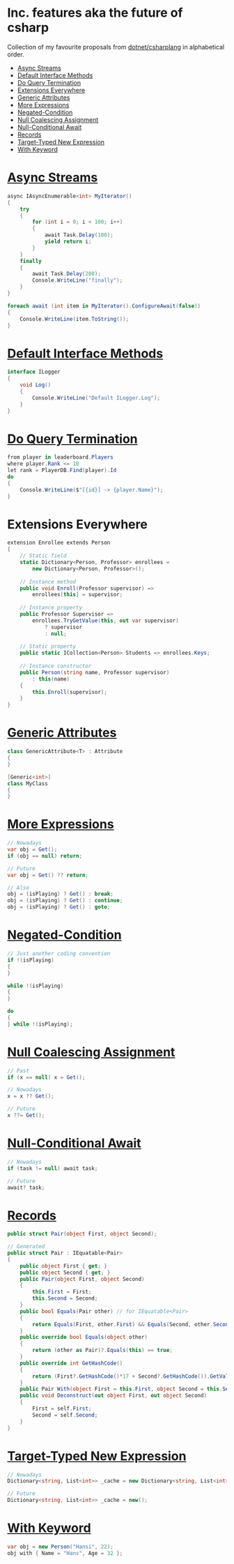 # Inc. features aka the future of csharp
Collection of my favourite proposals from [dotnet/csharplang](https://github.com/dotnet/csharplang) in alphabetical order.

- [Async Streams](#async-streams)
- [Default Interface Methods](#default-interface-methods)
- [Do Query Termination](#do-query-termination)
- [Extensions Everywhere](#extensions-everywhere)
- [Generic Attributes](#generic-attributes)
- [More Expressions](#more-expressions)
- [Negated-Condition](#negated-condition)
- [Null Coalescing Assignment](#null-coalescing-assignment)
- [Null-Conditional Await](#null-conditional-await)
- [Records](#records)
- [Target-Typed New Expression](#targeted-type-new-expression)
- [With Keyword](#with-keyword)

# [Async Streams](https://github.com/dotnet/csharplang/blob/master/proposals/async-streams.md#async-streams)
```cs
async IAsyncEnumerable<int> MyIterator()
{
    try
    {
        for (int i = 0; i < 100; i++)
        {
            await Task.Delay(100);
            yield return i;
        }
    }
    finally
    {
        await Task.Delay(200);
        Console.WriteLine("finally");
    }
}

foreach await (int item in MyIterator().ConfigureAwait(false))
{
    Console.WriteLine(item.ToString());
}
```

# [Default Interface Methods](https://github.com/dotnet/csharplang/blob/master/proposals/default-interface-methods.md#default-interface-methods)
```cs
interface ILogger
{
    void Log()
    {
        Console.WriteLine("Default ILogger.Log");
    }
}
```

# [Do Query Termination](https://github.com/dotnet/csharplang/issues/101)
```cs
from player in leaderboard.Players
where player.Rank <= 10
let rank = PlayerDB.Find(player).Id
do
{
    Console.WriteLine($"[{id}] -> {player.Name}");
}
```

# Extensions Everywhere
```cs
extension Enrollee extends Person
{
    // Static field
    static Dictionary<Person, Professor> enrollees =
        new Dictionary<Person, Professor>();
 
    // Instance method
    public void Enroll(Professor supervisor) =>
        enrollees[this] = supervisor;
 
    // Instance property
    public Professor Supervisor =>
        enrollees.TryGetValue(this, out var supervisor)
            ? supervisor
            : null;
 
    // Static property
    public static ICollection<Person> Students => enrollees.Keys;
 
    // Instance constructor
    public Person(string name, Professor supervisor)
        : this(name)
    {
        this.Enroll(supervisor);
    }
}
```

# [Generic Attributes](https://github.com/dotnet/csharplang/issues/124)
```cs
class GenericAttribute<T> : Attribute
{
}

[Generic<int>]
class MyClass
{
}
```

# [More Expressions](https://github.com/dotnet/csharplang/issues/867)
```cs
// Nowadays
var obj = Get();
if (obj == null) return;

// Future 
var obj = Get() ?? return;

// Also
obj = (isPlaying) ? Get() : break;
obj = (isPlaying) ? Get() : continue;
obj = (isPlaying) ? Get() : goto;
```

# [Negated-Condition](https://github.com/dotnet/csharplang/issues/882)
```cs
// Just another coding convention
if !(isPlaying)
{
}

while !(isPlaying)
{
}

do
{
} while !(isPlaying);
```

# [Null Coalescing Assignment](https://github.com/dotnet/csharplang/blob/master/proposals/null-coalecing-assignment.md#null-coalescing-assignment)
```cs
// Past
if (x == null) x = Get();

// Nowadays
x = x ?? Get();

// Future
x ??= Get();
```

# [Null-Conditional Await](https://github.com/dotnet/csharplang/blob/master/proposals/null-conditional-await.md#null-conditional-await)
```cs
// Nowadays
if (task != null) await task;

// Future
await? task;
```

# [Records](https://github.com/dotnet/csharplang/blob/master/proposals/records.md#records)
```cs
public struct Pair(object First, object Second);

// Generated
public struct Pair : IEquatable<Pair>
{
    public object First { get; }
    public object Second { get; }
    public Pair(object First, object Second)
    {
        this.First = First;
        this.Second = Second;
    }
    public bool Equals(Pair other) // for IEquatable<Pair>
    {
        return Equals(First, other.First) && Equals(Second, other.Second);
    }
    public override bool Equals(object other)
    {
        return (other as Pair)?.Equals(this) == true;
    }
    public override int GetHashCode()
    {
        return (First?.GetHashCode()*17 + Second?.GetHashCode()).GetValueOrDefault();
    }
    public Pair With(object First = this.First, object Second = this.Second) => new Pair(First, Second);
    public void Deconstruct(out object First, out object Second)
    {
        First = self.First;
        Second = self.Second;
    }
}
```

# [Target-Typed New Expression](https://github.com/dotnet/csharplang/issues/100)
```cs
// Nowadays
Dictionary<string, List<int>> _cache = new Dictionary<string, List<int>>();

// Future
Dictionary<string, List<int>> _cache = new();
```

# [With Keyword](https://github.com/dotnet/csharplang/issues/162)
```cs
var obj = new Person("Hansi", 22);
obj with { Name = "Hans", Age = 32 };
```